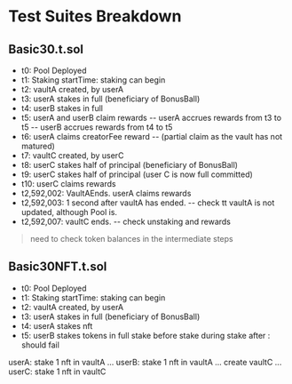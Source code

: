 # Test Suites Breakdown

## Basic30.t.sol

- t0: Pool Deployed
- t1: Staking startTime: staking can begin
- t2: vaultA created, by userA
- t3: userA stakes in full (beneficiary of BonusBall)
- t4: userB stakes in full
- t5: userA and userB claim rewards
-- userA accrues rewards from t3 to t5
-- userB accrues rewards from t4 to t5
- t6: userA claims creatorFee reward 
-- (partial claim as the vault has not matured)
- t7: vaultC created, by userC
- t8: userC stakes half of principal (beneficiary of BonusBall)
- t9: userC stakes half of principal (user C is now full committed)
- t10: userC claims rewards
- t2,592,002: VaultAEnds. userA claims rewards
- t2,592,003: 1 second after vaultA has ended. 
-- check tt vaultA is not updated, although Pool is.
- t2,592,007: vaultC ends. 
-- check unstaking and rewards

> need to check token balances in the intermediate steps

## Basic30NFT.t.sol

- t0: Pool Deployed
- t1: Staking startTime: staking can begin
- t2: vaultA created, by userA
- t3: userA stakes in full (beneficiary of BonusBall)
- t4: userA stakes nft
- t5: userB stakes tokens in full
stake before
stake during
stake after : should fail

userA: stake 1 nft in vaultA
...
userB: stake 1 nft in vaultA
...
create vaultC
...
userC: stake 1 nft in vaultC
